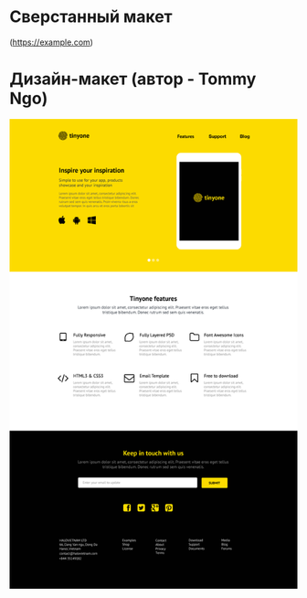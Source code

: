 # Сверстанный макет
(https://example.com)
# Дизайн-макет (автор - Tommy Ngo)
![Image alt](https://github.com/YuliyaNam/test/blob/master/tinyone.png)
